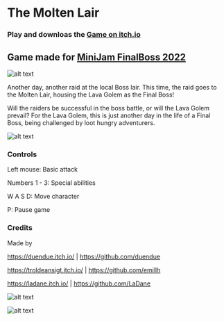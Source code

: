 # The Molten Lair

### Play and downloas the [Game on itch.io](https://ladane.itch.io/the-molten-lair)

## Game made for [MiniJam FinalBoss 2022](https://itch.io/jam/mini-jam-113-final-boss)

![alt text](https://img.itch.zone/aW1nLzk4NTI2MzkucG5n/original/9SWQMf.png)

Another day, another raid at the local Boss lair. This time, the raid goes to the Molten Lair, housing the Lava Golem as the Final Boss!

Will the raiders be successful in the boss battle, or will the Lava Golem prevail? For the Lava Golem, this is just another day in the life of a Final Boss, being challenged by loot hungry adventurers.

![alt text](https://img.itch.zone/aW1nLzk4NTIzMDAucG5n/original/i8EfFb.png)

### Controls

Left mouse: Basic attack

Numbers 1 - 3: Special abilities

W A S D: Move character

P: Pause game

### Credits

Made by

https://duendue.itch.io/ | https://github.com/duendue

https://troldeansigt.itch.io/ | https://github.com/emillh

https://ladane.itch.io/ | https://github.com/LaDane

![alt text](https://img.itch.zone/aW1nLzk4NTIzMDQucG5n/original/NvEqTt.png)

![alt text](https://img.itch.zone/aW1hZ2UvMTY3MzE5MS85ODUyNjc3LnBuZw==/original/Qrtrxp.png)
